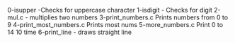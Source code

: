 0-isupper -Checks for uppercase character
1-isdigit - Checks for digit
2-mul.c - multiplies two numbers
3-print_numbers.c Prints numbers from 0 to 9
4-print_most_numbers.c Prints most nums
5-more_numbers.c Print 0 to 14 10 time
6-print_line - draws straight line 
